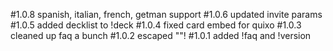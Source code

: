 #1.0.8
    spanish, italian, french, getman support
#1.0.6
    updated invite params
#1.0.5
    added decklist to !deck
#1.0.4
    fixed card embed for quixo
#1.0.3
    cleaned up faq a bunch
#1.0.2
    escaped ""!
#1.0.1
    added !faq and !version
